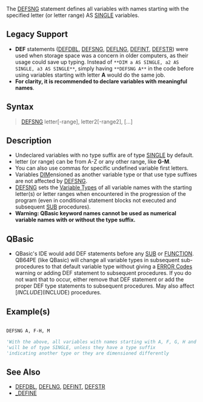 The [DEFSNG](DEFSNG) statement defines all variables with names starting with the specified letter (or letter range) AS [SINGLE](SINGLE) variables.

## Legacy Support

* **DEF** statements ([DEFDBL](DEFDBL), [DEFSNG](DEFSNG), [DEFLNG](DEFLNG), [DEFINT](DEFINT), [DEFSTR](DEFSTR)) were used when storage space was a concern in older computers, as their usage could save up typing. Instead of `**DIM a AS SINGLE, a2 AS SINGLE, a3 AS SINGLE**`, simply having `**DEFSNG A**` in the code before using variables starting with letter **A** would do the same job.
* **For clarity, it is recommended to declare variables with meaningful names**.

## Syntax

> [DEFSNG](DEFSNG) letter[-range], letter2[-range2], [...]

## Description

* Undeclared variables with no type suffix are of type [SINGLE](SINGLE) by default.
* letter (or range) can be from A-Z or any other range, like **G-M**.
* You can also use commas for specific undefined variable first letters.
* Variables [DIM](DIM)ensioned as another variable type or that use type suffixes are not affected by [DEFSNG](DEFSNG).
* [DEFSNG](DEFSNG) sets the [Variable Types](Variable-Types) of all variable names with the starting letter(s) or letter ranges when encountered in the progression of the program (even in conditional statement blocks not executed and subsequent [SUB](SUB) procedures).
* **Warning: QBasic keyword names cannot be used as numerical variable names with or without the type suffix.**

## QBasic

* QBasic's IDE would add DEF statements before any [SUB](SUB) or [FUNCTION](FUNCTION). QB64PE (like QBasic) will change all variable types in subsequent sub-procedures to that default variable type without giving a [ERROR Codes](ERROR-Codes) warning or adding DEF statement to subsequent procedures. If you do not want that to occur, either remove that DEF statement or add the proper DEF type statements to subsequent procedures. May also affect [$INCLUDE]($INCLUDE) procedures.

## Example(s)

```vb

DEFSNG A, F-H, M

'With the above, all variables with names starting with A, F, G, H and M
'will be of type SINGLE, unless they have a type suffix
'indicating another type or they are dimensioned differently

```

## See Also
 
* [DEFDBL](DEFDBL), [DEFLNG](DEFLNG), [DEFINT](DEFINT), [DEFSTR](DEFSTR)
* [_DEFINE](_DEFINE)
